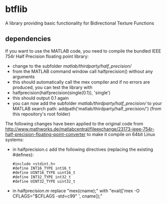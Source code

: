 btflib
======

A library providing basic functionality for Bidirectional Texture Functions


dependencies
------------

If you want to use the MATLAB code, you need to compile the bundled IEEE 754r Half Precision floating point library:

*   change to the subfolder *matlab/thirdparty/half_precision/*
*   from the MATLAB command window call halfprecision() without any arguments
*   this should automatically call the mex compiler and if no errors are produced, you can test the library with
*   halfprecision(halfprecision(single(0.1)), 'single')
*   this should output 0.1 again
*   you can now add the subfolder *matlab/thirdparty/half_precision/* to your MATLAB search path: addpath('matlab/thirdparty/half_precision/') (from this repository's root folder)

The following changes have been applied to the original code from http://www.mathworks.de/matlabcentral/fileexchange/23173-ieee-754r-half-precision-floating-point-converter to make it compile on 64bit Linux systems:

*   in halfprecision.c add the following directives (replacing the existing #defines):

        #include <stdint.h>
        #define INT16_TYPE int16_t
        #define UINT16_TYPE uint16_t
        #define INT32_TYPE int32_t
        #define UINT32_TYPE uint32_t

*   in halfprecision.m replace "mex(cname);" with "eval(['mex -O CFLAGS="\$CFLAGS -std=c99" ', cname]);"
